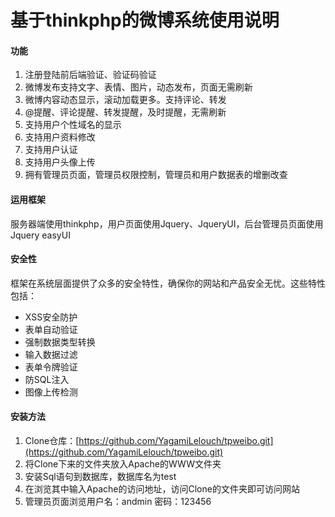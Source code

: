 基于thinkphp的微博系统使用说明
=======================

#### 功能

1. 注册登陆前后端验证、验证码验证
2. 微博发布支持文字、表情、图片，动态发布，页面无需刷新
3. 微博内容动态显示，滚动加载更多。支持评论、转发
4. @提醒、评论提醒、转发提醒，及时提醒，无需刷新
5. 支持用户个性域名的显示
6. 支持用户资料修改
7. 支持用户认证
8. 支持用户头像上传
9. 拥有管理员页面，管理员权限控制，管理员和用户数据表的增删改查

#### 运用框架

服务器端使用thinkphp，用户页面使用Jquery、JqueryUI，后台管理员页面使用Jquery easyUI

#### 安全性

框架在系统层面提供了众多的安全特性，确保你的网站和产品安全无忧。这些特性包括：

*  XSS安全防护
*  表单自动验证
*  强制数据类型转换
*  输入数据过滤
*  表单令牌验证
*  防SQL注入
*  图像上传检测

#### 安装方法

1. Clone仓库：[https://github.com/YagamiLelouch/tpweibo.git](https://github.com/YagamiLelouch/tpweibo.git)
2. 将Clone下来的文件夹放入Apache的WWW文件夹
3. 安装Sql语句到数据库，数据库名为test
4. 在浏览其中输入Apache的访问地址，访问Clone的文件夹即可访问网站
5. 管理员页面浏览用户名：andmin 密码：123456

